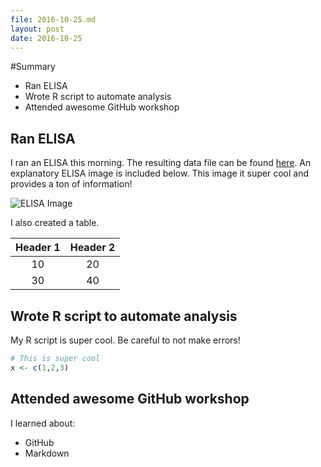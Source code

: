 ```yaml
---
file: 2016-10-25.md
layout: post
date: 2016-10-25
---
```


#Summary
* Ran ELISA
* Wrote R script to automate analysis
* Attended awesome GitHub workshop

## Ran ELISA
I ran an ELISA this morning. The resulting data file can be found [here](../data/ElisaFile.tsv). An explanatory ELISA image is included below. This image it super cool and provides a ton of information!

![ELISA Image](https://resources.rndsystems.com/images/site/pb004_data_hmw_assay_960.png)

I also created a table.

| Header 1 | Header 2 |
|:--------:|:--------:|
|   10     |    20    |
|   30     |    40    |

## Wrote R script to automate analysis

My R script is super cool. Be careful to not make errors!

```r
# This is super cool
x <- c(1,2,3)
```

## Attended awesome GitHub workshop

I learned about:

* GitHub
* Markdown
